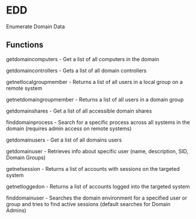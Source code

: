 # EDD
Enumerate Domain Data

## Functions

getdomaincomputers - Get a list of all computers in the domain

getdomaincontrollers - Gets a list of all domain controllers

getnetlocalgroupmember - Returns a list of all users in a local group on a remote system

getnetdomaingroupmember - Returns a list of all users in a domain group

getdomainshares - Get a list of all accessible domain shares

finddomainprocess - Search for a specific process across all systems in the domain (requires admin access on remote systems)

getdomainusers - Get a list of all domains users

getdomainuser - Retrieves info about specific user (name, description, SID, Domain Groups)

getnetsession - Returns a list of accounts with sessions on the targeted system

getnetloggedon - Returns a list of accounts logged into the targeted system

finddomainuser - Searches the domain environment for a specified user or group and tries to find active sessions (default searches for Domain Admins)